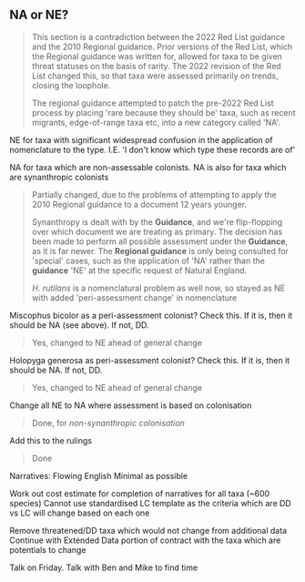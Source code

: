 ## NA or NE?

> This section is a contradiction between the 2022 Red List guidance and the 2010 Regional guidance. Prior versions of the Red List, which the Regional guidance was written for, allowed for taxa to be given threat statuses on the basis of rarity. The 2022 revision of the Red List changed this, so that taxa were assessed primarily on trends, closing the loophole.
>
> The regional guidance attempted to patch the pre-2022 Red List process by placing 'rare because they should be' taxa, such as recent migrants, edge-of-range taxa etc, into a new category called 'NA'.

NE for taxa with significant widespread confusion in the application of nomenclature to the type. I.E. 'I don't know which type these records are of'


NA for taxa which are non-assessable colonists.
NA is also for taxa which are synanthropic colonists
> Partially changed, due to the problems of attempting to apply the 2010 Regional guidance to a document 12 years younger. 
>
> Synanthropy is dealt with by the **Guidance**, and we're flip-flopping over which document we are treating as primary. The decision has been made to perform all possible assessment under the **Guidance**, as it is far newer. The **Regional guidance** is only being consulted for 'special' cases, such as the application of 'NA' rather than the **guidance** 'NE' at the specific request of Natural England.  
> 
>  *H. rutilans* is a nomenclatural problem as well now, so stayed as NE with added 'peri-assessment change' in nomenclature

Miscophus bicolor as a peri-assessment colonist? Check this. If it is, then it should be NA (see above). If not, DD.
> Yes, changed to NE ahead of general change

Holopyga generosa as peri-assessment colonist? Check this. If it is, then it should be NA. If not, DD.
> Yes, changed to NE ahead of general change

Change all NE to NA where assessment is based on colonisation
> Done, for *non-synanthropic colonisation*

Add this to the rulings
> Done


Narratives:
Flowing English
Minimal as possible

Work out cost estimate for completion of narratives for all taxa (~600 species)
Cannot use standardised LC template as the criteria which are DD vs LC will change based on each one

Remove threatened/DD taxa which would not change from additional data
Continue with Extended Data portion of contract with the taxa which are potentials to change


Talk on Friday. Talk with Ben and Mike to find time